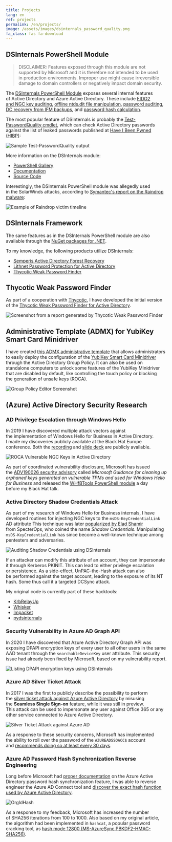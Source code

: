 ```yaml
---
title: Projects
lang: en
ref: projects
permalink: /en/projects/
image: /assets/images/dsinternals_password_quality.png
fa_class: fas fa-download
---
```


## DSInternals PowerShell Module

> DISCLAIMER: Features exposed through this&nbsp;module are&nbsp;not supported by&nbsp;Microsoft and&nbsp;it&nbsp;is&nbsp;therefore not intended to&nbsp;be&nbsp;used in&nbsp;production environments. Improper use might cause irreversible damage to&nbsp;domain controllers or&nbsp;negatively impact domain security.

The [DSInternals PowerShell Module](https://www.powershellgallery.com/packages/DSInternals) exposes several internal features of&nbsp;Active Directory and&nbsp;Azure Active Directory. These include [FIDO2 and&nbsp;NGC key auditing](https://github.com/MichaelGrafnetter/DSInternals/blob/master/Documentation/PowerShell/Get-AzureADUserEx.md#get-azureaduserex), [offline ntds.dit file manipulation](https://github.com/MichaelGrafnetter/DSInternals/tree/master/Documentation/PowerShell#cmdlets-for-offline-active-directory-operations), [password auditing](https://github.com/MichaelGrafnetter/DSInternals/blob/master/Documentation/PowerShell/Test-PasswordQuality.md#test-passwordquality), [DC recovery from&nbsp;IFM backups](https://github.com/MichaelGrafnetter/DSInternals/blob/master/Documentation/PowerShell/New-ADDBRestoreFromMediaScript.md#new-addbrestorefrommediascript), and&nbsp;[password hash calculation](https://github.com/MichaelGrafnetter/DSInternals/tree/master/Documentation/PowerShell#cmdlets-for-password-hash-calculation).

The most popular feature of&nbsp;DSInternals is&nbsp;probably the&nbsp;[Test-PasswordQuality cmdlet](https://github.com/MichaelGrafnetter/DSInternals/blob/master/Documentation/PowerShell/Test-PasswordQuality.md#test-passwordquality), which&nbsp;can check Active Directory passwords against the&nbsp;list of&nbsp;leaked passwords published at [Have I&nbsp;Been Pwned (HIBP)](https://haveibeenpwned.com/):

![Sample Test-PasswordQuality output](/assets/images/dsinternals_password_quality.png)

More information on the&nbsp;DSInternals module:
- [PowerShell Gallery](https://www.powershellgallery.com/packages/DSInternals)
- [Documentation](https://github.com/MichaelGrafnetter/DSInternals/blob/master/Documentation/PowerShell/Readme.md)
- [Source Code](https://github.com/MichaelGrafnetter/DSInternals)

Interestingly, the&nbsp;DSInternals PowerShell module was allegedly used in&nbsp;the&nbsp;SolarWinds attacks, according to&nbsp;[Symantec's report on the&nbsp;Raindrop malware](https://symantec-enterprise-blogs.security.com/blogs/threat-intelligence/solarwinds-raindrop-malware):

![Example of&nbsp;Raindrop victim timeline](/assets/images/solorigate.webp)

## DSInternals Framework

The same features as&nbsp;in&nbsp;the&nbsp;DSInternals PowerShell module are&nbsp;also available through the
[NuGet packages for&nbsp;.NET](https://www.nuget.org/profiles/DSInternals).

To my knowledge, the&nbsp;following products utilize DSInternals:

- [Semperis Active Directory Forest Recovery](https://www.semperis.com/adf-recovery/)
- [Lithnet Password Protection for&nbsp;Active Directory](https://github.com/lithnet/ad-password-protection)
- [Thycotic Weak Password Finder](https://thycotic.com/solutions/free-it-tools/weak-password-finder/)

## Thycotic Weak Password Finder

As part of&nbsp;a&nbsp;cooperation with&nbsp;[Thycotic](https://thycotic.com/), I&nbsp;have developed the&nbsp;initial version of&nbsp;the&nbsp;[Thycotic Weak Password Finder for&nbsp;Active Directory](https://thycotic.com/solutions/free-it-tools/weak-password-finder/).

![Screenshot from&nbsp;a&nbsp;report generated by&nbsp;Thycotic Weak Password Finder](/assets/images/thycotic_report1.png)

## Administrative Template (ADMX) for&nbsp;YubiKey Smart Card Minidriver

I have created [this ADMX administrative template](https://github.com/MichaelGrafnetter/yubikey-minidriver-admx) that&nbsp;allows administrators to&nbsp;easily deploy the&nbsp;configuration of&nbsp;the&nbsp;[YubiKey Smart Card Minidriver](https://www.yubico.com/products/services-software/download/smart-card-drivers-tools/) through&nbsp;the&nbsp;Active Directory Group Policy. It&nbsp;can also be&nbsp;used on standalone computers to&nbsp;unlock some&nbsp;features of&nbsp;the&nbsp;YubiKey Minidriver that&nbsp;are&nbsp;disabled by&nbsp;default, like controlling the&nbsp;touch policy or&nbsp;blocking the&nbsp;generation of&nbsp;unsafe keys (ROCA).

![Group Policy Editor Screenshot](/assets/images/yubikey-admx.png)

## (Azure) Active Directory Security Research

### AD Privilege Escalation through Windows Hello

In 2019 I&nbsp;have discovered multiple attack vectors against the&nbsp;implementation of&nbsp;Windows Hello for&nbsp;Business in&nbsp;Active Directory. I&nbsp;made my discoveries publicly available at the&nbsp;Black Hat Europe conference. Both the&nbsp;[recording](/en/video-black-hat-europe-2019-talk/) and&nbsp;[slide deck](/en/black-hat-europe-2019-slides/) are&nbsp;publicly available.

![ROCA Vulnerable NGC Keys in&nbsp;Active Directory](/assets/images/roca.png)

As part of&nbsp;coordinated vulnerability disclosure, Microsoft has issued the&nbsp;[ADV190026 security advisory](https://msrc.microsoft.com/update-guide/en-US/vulnerability/ADV190026) called *Microsoft Guidance for&nbsp;cleaning up orphaned keys generated on vulnerable TPMs and&nbsp;used for&nbsp;Windows Hello for&nbsp;Business* and&nbsp;released the&nbsp;[WHfBTools PowerShell module](https://support.microsoft.com/en-us/topic/using-whfbtools-powershell-module-for-cleaning-up-orphaned-windows-hello-for-business-keys-779d1f3f-bb2d-c495-0f6b-9aeb940eeafb) a&nbsp;day before&nbsp;my Black Hat talk.

### Active Directory Shadow Credentials Attack

As part of&nbsp;my research of&nbsp;Windows Hello for&nbsp;Business internals, I&nbsp;have developed routines for&nbsp;injecting NGC keys to&nbsp;the&nbsp;`msDS-KeyCredentialLink` AD attribute This&nbsp;technique was later [popularized by&nbsp;Elad Shamir](https://posts.specterops.io/shadow-credentials-abusing-key-trust-account-mapping-for-takeover-8ee1a53566ab) from&nbsp;SpecterOps, who&nbsp;coined the&nbsp;name *Shadow Credentials*. Manipulating `msDS-KeyCredentialLink` has since&nbsp;become a&nbsp;well-known technique among pentesters and&nbsp;adversaries.

![Auditing Shadow Credentials using DSInternals](/assets/images/ngc_audit.png)

If an&nbsp;attacker can modify this&nbsp;attribute of&nbsp;an&nbsp;account, they can&nbsp;impersonate it&nbsp;through Kerberos PKINIT. This&nbsp;can lead to&nbsp;either privilege escalation or&nbsp;persistence. As&nbsp;a&nbsp;side-effect, UnPAC-the-Hash attack can also be&nbsp;performed against the&nbsp;target account, leading to&nbsp;the&nbsp;exposure of&nbsp;its NT hash. Some&nbsp;thus call it&nbsp;a&nbsp;targeted DCSync attack.

My original code is&nbsp;currently part of&nbsp;these hacktools:
- [KrbRelayUp](https://github.com/Dec0ne/KrbRelayUp)
- [Whisker](https://github.com/eladshamir/Whisker)
- [Impacket](https://github.com/SecureAuthCorp/impacket)
- [pydsinternals](https://github.com/p0dalirius/pydsinternals)

### Security Vulnerability in&nbsp;Azure AD Graph API

In 2020 I&nbsp;have discovered that&nbsp;Azure Active Directory Graph API was exposing DPAPI encryption keys of&nbsp;every user to&nbsp;all other users in&nbsp;the&nbsp;same AAD tenant through the&nbsp;`searchableDeviceKey` user attribute. This&nbsp;security issue had already been fixed by&nbsp;Microsoft, based on my vulnerability report.

![Listing DPAPI encryption keys using DSInternals](/assets/images/aad_dpapi.png)

### Azure AD Silver Ticket Attack

In 2017 I&nbsp;was the&nbsp;first to&nbsp;publicly describe the&nbsp;possibility to&nbsp;perform the&nbsp;[silver ticket attack against Azure Active Directory](/en/impersonating-office-365-users-mimikatz/) by&nbsp;misusing the&nbsp;**Seamless Single Sign-on** feature, while&nbsp;it&nbsp;was still in&nbsp;preview. This&nbsp;attack can be&nbsp;used to&nbsp;impersonate any user against Office 365 or&nbsp;any other service connected to&nbsp;Azure Active Directory.

![Silver Ticket Attack against Azure AD](/assets/images/aad_sso3.png)

As a&nbsp;response to&nbsp;these security concerns, Microsoft has implemented the&nbsp;ability to&nbsp;roll over the&nbsp;password of&nbsp;the&nbsp;`AZUREADSSOACC$` account and&nbsp;[recommends doing so&nbsp;at least every 30 days](https://learn.microsoft.com/en-us/azure/active-directory/hybrid/how-to-connect-sso-faq#how-can-i-roll-over-the-kerberos-decryption-key-of-the--azureadsso--computer-account-).

### Azure AD Password Hash Synchronization Reverse Engineering

Long before&nbsp;Microsoft had [proper documentation](https://learn.microsoft.com/en-us/azure/active-directory/hybrid/how-to-connect-password-hash-synchronization#detailed-description-of-how-password-hash-synchronization-works) on the&nbsp;Azure Active Directory password hash synchronization feature, I&nbsp;was able to&nbsp;reverse engineer the&nbsp;Azure AD Connect tool and&nbsp;[discover the&nbsp;exact hash function used by&nbsp;Azure Active Directory](/en/how-azure-active-directory-connect-syncs-passwords/).

![OrgIdHash](/assets/images/ps_orgidhash.png)

As a&nbsp;response to&nbsp;my feedback, Microsoft has increased the&nbsp;number of&nbsp;SHA256 iterations from&nbsp;100 to&nbsp;1000. Also based on my original article, the&nbsp;algorithm had been implemented in&nbsp;`hashcat`, a&nbsp;popular password cracking tool, as&nbsp;[hash mode 12800 (MS-AzureSync PBKDF2-HMAC-SHA256)](https://hashcat.net/wiki/doku.php?id=example_hashes).
